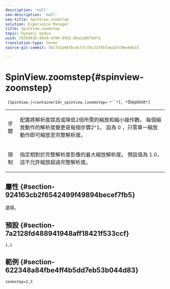 ```yaml
---
description: 'null'
seo-description: 'null'
seo-title: SpinView.zoomstep
solution: Experience Manager
title: SpinView.zoomstep
topic: Dynamic media
uuid: f8369636-08e9-4f00-8562-86a2a907b4fa
translation-type: tm+mt
source-git-commit: 7bc7b3a86fbcdc57cfdc31745fae3afc06e44b15

---
```



# SpinView.zoomstep{#spinview-zoomstep}

` [SpinView.|<containerId>_spinView.]zoomstep= *``*[, *`Steplimit`*]`

<table id="table_1D425B7685D448459CD3FE8D683C813C"> 
 <tbody> 
  <tr> 
   <td colname="col1"> <p> <span class="codeph"><span class="varname"> 步驟</span></span> </p> </td> 
   <td colname="col2"> <p> 配置將解析度提高或降低2倍所需的縮放和縮小操作數。 每個縮放動作的解析度變更是每個步驟2^1。 設為 <span class="codeph"> 0</span> ，只需單一縮放動作即可縮放至完整解析度。 </p> </td> 
  </tr> 
  <tr> 
   <td colname="col1"> <p> <span class="codeph"><span class="varname"> 限制</span></span> </p> </td> 
   <td colname="col2"> <p> 指定相對於完整解析度影像的最大縮放解析度。 預設值為 <span class="codeph"> 1.0</span>，這不允許縮放超過完整解析度。 </p> </td> 
  </tr> 
 </tbody> 
</table>

## 屬性 {#section-924163cb2f6542499f49894becef7fb5}

選填。

## 預設 {#section-7a2128fd488941948aff18421f533ccf}

`1,1`

## 範例 {#section-622348a84fbe4ff4b5dd7eb53b044d83}

`zoomstep=2,3`
